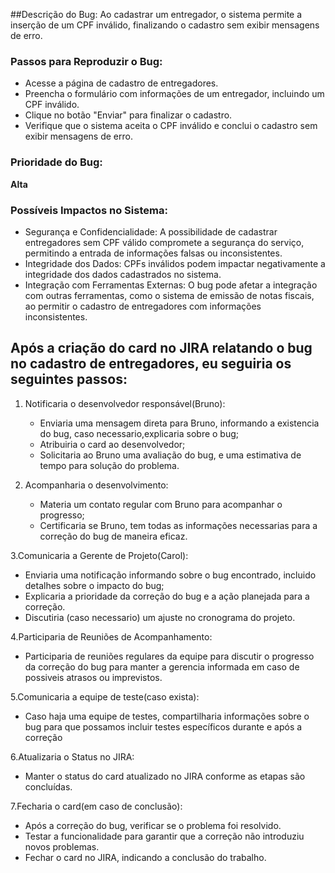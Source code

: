

##Descrição do Bug:
Ao cadastrar um entregador, o sistema permite a inserção de um CPF inválido, finalizando o cadastro sem exibir mensagens de erro.


### Passos para Reproduzir o Bug:


 - Acesse a página de cadastro de entregadores.
 - Preencha o formulário com informações de um entregador, incluindo um CPF inválido.
 - Clique no botão "Enviar" para finalizar o cadastro.
 - Verifique que o sistema aceita o CPF inválido e conclui o cadastro sem exibir mensagens de erro.

### Prioridade do Bug:
__Alta__


### Possíveis Impactos no Sistema:


 - Segurança e Confidencialidade: A possibilidade de cadastrar entregadores sem CPF válido compromete a segurança do serviço, permitindo a entrada de informações falsas ou inconsistentes.
 - Integridade dos Dados: CPFs inválidos podem impactar negativamente a integridade dos dados cadastrados no sistema.
 - Integração com Ferramentas Externas: O bug pode afetar a integração com outras ferramentas, como o sistema de emissão de notas fiscais, ao permitir o cadastro de entregadores com informações inconsistentes.





## Após a criação do card no JIRA relatando o bug no cadastro de entregadores, eu seguiria os seguintes passos:


1. Notificaria o desenvolvedor responsável(Bruno):
   - Enviaria uma mensagem direta para Bruno, informando a existencia do bug, caso necessario,explicaria sobre o bug;
   - Atribuiria o card ao desenvolvedor;
   - Solicitaria ao Bruno uma avaliação do bug, e uma estimativa de tempo para solução do problema.


2. Acompanharia o desenvolvimento:
   - Materia um contato regular com Bruno para acompanhar o progresso;
   - Certificaria se Bruno, tem todas as informações necessarias para a correção do bug de maneira eficaz.


3.Comunicaria a Gerente de Projeto(Carol):
   - Enviaria uma notificação informando sobre o bug encontrado, incluido detalhes sobre o impacto do bug;
   - Explicaria a prioridade da correção do bug e a ação planejada para a correção.
   - Discutiria (caso necessario) um ajuste no cronograma do projeto.


4.Participaria de Reuniões de Acompanhamento:
   - Participaria de reuniões regulares da equipe para discutir o progresso da correção do bug para manter a gerencia informada em caso de possiveis atrasos ou imprevistos.


5.Comunicaria a equipe de teste(caso exista):
   - Caso haja uma equipe de testes, compartilharia informações sobre o bug para que possamos incluir testes específicos durante e após a correção


6.Atualizaria o Status no JIRA:
   - Manter o status do card atualizado no JIRA conforme as etapas são concluídas.


7.Fecharia o card(em caso de conclusão):
   - Após a correção do bug, verificar se o problema foi resolvido.
   - Testar a funcionalidade para garantir que a correção não introduziu novos problemas.
   - Fechar o card no JIRA, indicando a conclusão do trabalho.
